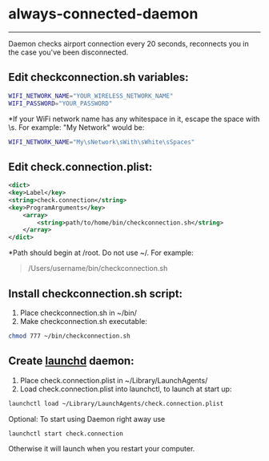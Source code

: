 always-connected-daemon
=======================
---

Daemon checks airport connection every 20 seconds, reconnects you in the case you've been disconnected.

Edit checkconnection.sh variables:
---

```bash
WIFI_NETWORK_NAME="YOUR_WIRELESS_NETWORK_NAME"
WIFI_PASSWORD="YOUR_PASSWORD"
```

*If your WiFi network name has any whitespace in it, escape the space with \s. For example:
"My Network" would be:

```bash
WIFI_NETWORK_NAME="My\sNetwork\sWith\sWhite\sSpaces"
```

Edit check.connection.plist:
---
```xml
<dict>
<key>Label</key>
<string>check.connection</string>
<key>ProgramArguments</key>
    <array>
        <string>path/to/home/bin/checkconnection.sh</string>
    </array>
</dict>
```

*Path should begin at /root. Do not use ~/. For example: 

> /Users/username/bin/checkconnection.sh

Install checkconnection.sh script:
---

1. Place checkconnection.sh in ~/bin/
2. Make checkconnection.sh executable:

```bash
chmod 777 ~/bin/checkconnection.sh
```

Create [launchd][appleDoc] daemon:
---

1. Place check.connection.plist in ~/Library/LaunchAgents/
2. Load check.connection.plist into launchctl, to launch at start up:

```bash
launchctl load ~/Library/LaunchAgents/check.connection.plist
```

Optional: To start using Daemon right away use 

```bash
launchctl start check.connection
```

Otherwise it will launch when you restart your computer.

[appleDoc]: https://developer.apple.com/library/mac/#documentation/Darwin/Reference/ManPages/man8/launchd.8.html